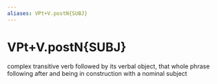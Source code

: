 ```yaml
---
aliases: VPt+V.postN{SUBJ}
---
```

# VPt+V.postN{SUBJ}

complex transitive verb followed by its verbal object, that whole phrase following after and being in construction with a nominal subject